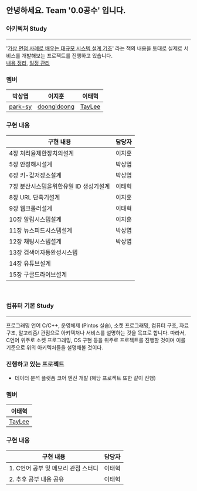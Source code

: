 ## 안녕하세요. Team '0.0공수' 입니다.


### 아키텍처 Study
-----------------------------------
'[가상 면접 사례로 배우는 대규모 시스템 설계 기초](https://product.kyobobook.co.kr/detail/S000001033116)' 라는 책의 내용을 토대로 실제로 서비스를 개발해보는 프로젝트를 진행하고 있습니다.  
[내용 정리](https://www.notion.so/6409502fc9ef4bea8d0643bd5fe3489c), [일정 관리](https://docs.google.com/spreadsheets/d/1NxS63Ze5UlhON_I7H4skmhSLOA589dObvmDcuOSBfyY/edit?gid=0#gid=0)
  
### 멤버
|박상엽|이지훈|이태혁|
|:----:|:---:|:---:|
|[park-sy](https://github.com/park-sy)|[doongidoong](https://github.com/doongidoong)|[TayLee](https://github.com/taehyuklee) |
### 구현 내용
|구현 내용|담당자|
|------|---|
|4장 처리율제한장치의설계|이지훈|
|5장 안정해시설계|박상엽|
|6장 키-값저장소설계|박상엽|
|7장 분산시스템을위한유일 ID 생성기설계|이태혁|
|8장 URL 단축기설계|이지훈|
|9장 웹크롤러설계|이태혁|
|10장 알림시스템설계|이지훈|
|11장 뉴스피드시스템설계|박상엽|
|12장 채팅시스템설계|박상엽|
|13장 검색어자동완성시스템| |
|14장 유튜브설계| |
|15장 구글드라이브설계| |


<br>

### 컴퓨터 기본 Study
-----------------------------------
프로그래밍 언어 C/C++, 운영체제 (Pintos 실습), 소켓 프로그래밍, 컴퓨터 구조, 자료구조, 알고리즘/ 관점으로 아키텍처나 서비스를 설명하는 것을 목표로 합니다. 
따라서, C언어 위주로 소켓 프로그래밍, OS 구현 등을 위주로 프로젝트를 진행할 것이며 이를 기준으로 위의 아키텍처들을 설명해볼 것이다. 

### 진행하고 있는 프로젝트 
- 데이터 분석 플랫폼 코어 엔진 개발 (해당 프로젝트 또한 같이 진행)


### 멤버
|이태혁|
|:---:|
|[TayLee](https://github.com/taehyuklee) |

### 구현 내용
|구현 내용|담당자|
|------|---|
|1. C언어 공부 및 메모리 관점 스터디|이태혁|
|2. 추후 공부 내용 공유|이태혁|
